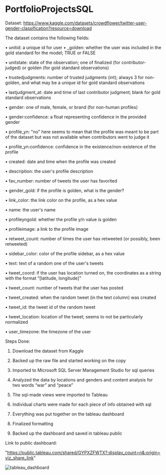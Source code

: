 # PortfolioProjectsSQL

Dataset: https://www.kaggle.com/datasets/crowdflower/twitter-user-gender-classification?resource=download

The dataset contains the following fields:

•	unitid: a unique id for user
•	_golden: whether the user was included in the gold standard for the model; TRUE or FALSE

•	unitstate: state of the observation; one of finalized (for contributor-judged) or golden (for gold standard observations)

•	trustedjudgments: number of trusted judgments (int); always 3 for non-golden, and what may be a unique id for gold standard observations

•	lastjudgment_at: date and time of last contributor judgment; blank for gold standard observations

•	gender: one of male, female, or brand (for non-human profiles)

•	gender:confidence: a float representing confidence in the provided gender

•	profile_yn: "no" here seems to mean that the profile was meant to be part of the dataset but was not available when contributors went to judge it

•	profile_yn:confidence: confidence in the existence/non-existence of the profile

•	created: date and time when the profile was created

•	description: the user's profile description

•	fav_number: number of tweets the user has favorited

•	gender_gold: if the profile is golden, what is the gender?

•	link_color: the link color on the profile, as a hex value

•	name: the user's name

•	profileyngold: whether the profile y/n value is golden

•	profileimage: a link to the profile image

•	retweet_count: number of times the user has retweeted (or possibly, been retweeted)

•	sidebar_color: color of the profile sidebar, as a hex value

•	text: text of a random one of the user's tweets

•	tweet_coord: if the user has location turned on, the coordinates as a string with the format "[latitude, longitude]"

•	tweet_count: number of tweets that the user has posted

•	tweet_created: when the random tweet (in the text column) was created

•	tweet_id: the tweet id of the random tweet

•	tweet_location: location of the tweet; seems to not be particularly normalized

•	user_timezone: the timezone of the user

Steps Done:

1.	Download the dataset from Kaggle

2.	Backed up the raw file and started working on the copy

3.	Imported to Microsoft SQL Server Management Studio for sql queries

4.	Analyzed the data by locations and genders and content analysis for two words “war” and “peace” 

5.	The sql-made views were imported to Tableau

6.	Individual charts were made for each piece of info obtained with sql

7.	Everything was put together on the tableau dashboard

8.	Finalized formatting

9.	Backed up the dashboard and saved in tableau public

Link to public dashboard: 

"https://public.tableau.com/shared/GYPXZFWTX?:display_count=n&:origin=viz_share_link"

![tableau_dashboard](https://user-images.githubusercontent.com/35376484/182110647-50d5d467-2444-4f3d-a4b6-72f77f61b14e.JPG)



